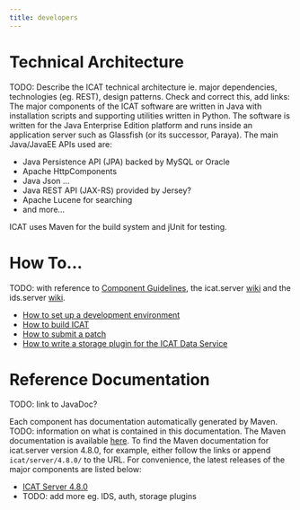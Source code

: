 ```yaml
---
title: developers
---
```


# Technical Architecture
TODO: Describe the ICAT technical architecture ie. major dependencies, technologies (eg. REST), design patterns. Check and correct this, add links:
The major components of the ICAT software are written in Java with installation scripts and supporting utilities written in Python. The software is written for the Java Enterprise Edition platform and runs inside an application server such as Glassfish (or its successor, Paraya). The main Java/JavaEE APIs used are:
- Java Persistence API (JPA) backed by MySQL or Oracle
- Apache HttpComponents
- Java Json ...
- Java REST API (JAX-RS) provided by Jersey?
- Apache Lucene for searching
- and more...

ICAT uses Maven for the build system and jUnit for testing.

# How To...
TODO: with reference to [Component Guidelines](https://icatproject.org/collaboration/component-guidelines/), the icat.server [wiki](https://github.com/icatproject/icat.server/wiki) and the ids.server [wiki](https://github.com/icatproject/ids.server/wiki).
- [How to set up a development environment](TODO)
- [How to build ICAT](TODO)
- [How to submit a patch](TODO)
- [How to write a storage plugin for the ICAT Data Service](TODO)

# Reference Documentation
TODO: link to JavaDoc?

Each component has documentation automatically generated by Maven. TODO: information on what is contained in this documentation. The Maven documentation is available [here](https://repo.icatproject.org/site/). To find the Maven documentation for icat.server version 4.8.0, for example, either follow the links or append `icat/server/4.8.0/` to the URL. For convenience, the latest releases of the major components are listed below:
- [ICAT Server 4.8.0](https://repo.icatproject.org/site/icat/server/4.8.0/)
- TODO: add more eg. IDS, auth, storage plugins
